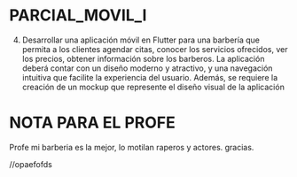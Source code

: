 # PARCIAL_MOVIL_I

4.	Desarrollar una aplicación móvil en Flutter para una barbería que permita a los clientes agendar citas, conocer los servicios ofrecidos, ver los precios, obtener información sobre los barberos. La aplicación deberá contar con un diseño moderno y atractivo, y una navegación intuitiva que facilite la experiencia del usuario. Además, se requiere la creación de un mockup que represente el diseño visual de la aplicación 

# NOTA PARA EL PROFE
Profe mi barberia es la mejor, lo motilan raperos y actores. gracias.

//opaefofds
